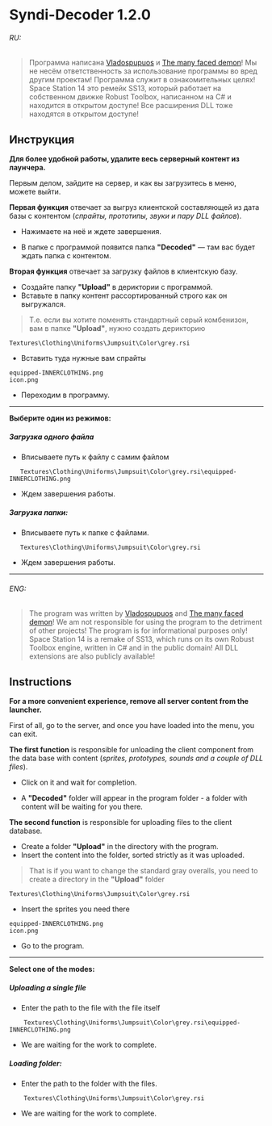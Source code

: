 # Syndi-Decoder 1.2.0
######  RU:

>Программа написана [Vladospupuos](https://github.com/vladospupuos2) и [The many faced demon](https://github.com/themanyfaceddemon)!
>Мы не несём ответственность за использование программы во вред другим проектам!
>Программа служит в ознакомительных целях!
>Space Station 14 это ремейк SS13, который работает на собственном движке Robust Toolbox, 
>написанном на C# и находится в открытом доступе!
>Все расширения DLL тоже находятся в открытом доступе!

## Инструкция 
**Для более удобной работы, удалите весь серверный контент из лаунчера.**

Первым делом, зайдите на сервер, и как вы загрузитесь в меню, можете выйти.

**Первая функция** отвечает за выгруз клиентской составляющей из дата базы с контентом (*спрайты, прототипы, звуки и пару DLL файлов*).

* Нажимаете на неё и ждете завершения.

* В папке с программой появится папка **"Decoded"** — там вас будет ждать папка с контентом.

**Вторая функция** отвечает за загрузку файлов в клиентскую базу.
* Создайте папку **"Upload"** в дериктории с программой.
* Вставьте в папку контент рассортированный строго как он выгружался.
> Т.е. если вы хотите поменять стандартный серый комбенизон, вам в папке **"Upload"**, нужно создать дерикторию
```
Textures\Clothing\Uniforms\Jumpsuit\Color\grey.rsi
```
* Вставить туда нужные вам спрайты
```
equipped-INNERCLOTHING.png
icon.png
```
* Переходим в программу.
---

**Выберите один из режимов:**

##### Загрузка одного файла

* Вписываете путь к файлу с самим файлом
```
   Textures\Clothing\Uniforms\Jumpsuit\Color\grey.rsi\equipped-INNERCLOTHING.png
 ```
* Ждем завершения работы.

##### Загрузка папки:
* Вписываете путь к папке с файлами.
```
   Textures\Clothing\Uniforms\Jumpsuit\Color\grey.rsi
```
* Ждем завершения работы.



___

###### ENG:

>The program was written by [Vladospupuos](https://github.com/vladospupuos2) and [The many faced demon](https://github.com/themanyfaceddemon)!
>We am not responsible for using the program to the detriment of other projects!
>The program is for informational purposes only!
>Space Station 14 is a remake of SS13, which runs on its own Robust Toolbox engine,
>written in C# and in the public domain!
>All DLL extensions are also publicly available!

## Instructions
**For a more convenient experience, remove all server content from the launcher.**

First of all, go to the server, and once you have loaded into the menu, you can exit.

**The first function** is responsible for unloading the client component from the data base with content (*sprites, prototypes, sounds and a couple of DLL files*).

* Click on it and wait for completion.

* A **"Decoded"** folder will appear in the program folder - a folder with content will be waiting for you there.

**The second function** is responsible for uploading files to the client database.
* Create a folder **"Upload"** in the directory with the program.
* Insert the content into the folder, sorted strictly as it was uploaded.
> That is if you want to change the standard gray overalls, you need to create a directory in the **"Upload"** folder
```
Textures\Clothing\Uniforms\Jumpsuit\Color\grey.rsi
```
* Insert the sprites you need there
```
equipped-INNERCLOTHING.png
icon.png
```
* Go to the program.
---

**Select one of the modes:**

##### Uploading a single file

* Enter the path to the file with the file itself
```
    Textures\Clothing\Uniforms\Jumpsuit\Color\grey.rsi\equipped-INNERCLOTHING.png
  ```
* We are waiting for the work to complete.

##### Loading folder:
* Enter the path to the folder with the files.
```
    Textures\Clothing\Uniforms\Jumpsuit\Color\grey.rsi
```
* We are waiting for the work to complete.

